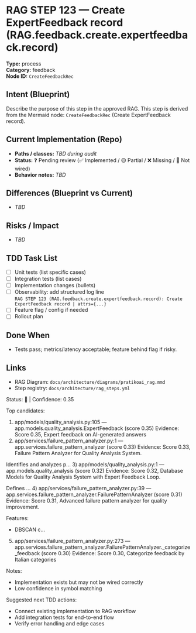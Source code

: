 # RAG STEP 123 — Create ExpertFeedback record (RAG.feedback.create.expertfeedback.record)

**Type:** process  
**Category:** feedback  
**Node ID:** `CreateFeedbackRec`

## Intent (Blueprint)
Describe the purpose of this step in the approved RAG. This step is derived from the Mermaid node: `CreateFeedbackRec` (Create ExpertFeedback record).

## Current Implementation (Repo)
- **Paths / classes:** _TBD during audit_
- **Status:** ❓ Pending review (✅ Implemented / 🟡 Partial / ❌ Missing / 🔌 Not wired)
- **Behavior notes:** _TBD_

## Differences (Blueprint vs Current)
- _TBD_

## Risks / Impact
- _TBD_

## TDD Task List
- [ ] Unit tests (list specific cases)
- [ ] Integration tests (list cases)
- [ ] Implementation changes (bullets)
- [ ] Observability: add structured log line  
  `RAG STEP 123 (RAG.feedback.create.expertfeedback.record): Create ExpertFeedback record | attrs={...}`
- [ ] Feature flag / config if needed
- [ ] Rollout plan

## Done When
- Tests pass; metrics/latency acceptable; feature behind flag if risky.

## Links
- RAG Diagram: `docs/architecture/diagrams/pratikoai_rag.mmd`
- Step registry: `docs/architecture/rag_steps.yml`


<!-- AUTO-AUDIT:BEGIN -->
Status: 🔌  |  Confidence: 0.35

Top candidates:
1) app/models/quality_analysis.py:105 — app.models.quality_analysis.ExpertFeedback (score 0.35)
   Evidence: Score 0.35, Expert feedback on AI-generated answers
2) app/services/failure_pattern_analyzer.py:1 — app.services.failure_pattern_analyzer (score 0.33)
   Evidence: Score 0.33, Failure Pattern Analyzer for Quality Analysis System.

Identifies and analyzes p...
3) app/models/quality_analysis.py:1 — app.models.quality_analysis (score 0.32)
   Evidence: Score 0.32, Database Models for Quality Analysis System with Expert Feedback Loop.

Defines ...
4) app/services/failure_pattern_analyzer.py:39 — app.services.failure_pattern_analyzer.FailurePatternAnalyzer (score 0.31)
   Evidence: Score 0.31, Advanced failure pattern analyzer for quality improvement.

Features:
- DBSCAN c...
5) app/services/failure_pattern_analyzer.py:273 — app.services.failure_pattern_analyzer.FailurePatternAnalyzer._categorize_feedback (score 0.30)
   Evidence: Score 0.30, Categorize feedback by Italian categories

Notes:
- Implementation exists but may not be wired correctly
- Low confidence in symbol matching

Suggested next TDD actions:
- Connect existing implementation to RAG workflow
- Add integration tests for end-to-end flow
- Verify error handling and edge cases
<!-- AUTO-AUDIT:END -->